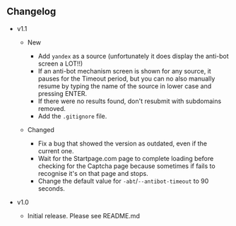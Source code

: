 ## Changelog

- v1.1

  - New

    - Add `yandex` as a source (unfortunately it does display the anti-bot screen a LOT!!)
    - If an anti-bot mechanism screen is shown for any source, it pauses for the Timeout period, but you can no also manually resume by typing the name of the source in lower case and pressing ENTER.
    - If there were no results found, don't resubmit with subdomains removed.
    - Add the `.gitignore` file.

  - Changed

    - Fix a bug that showed the version as outdated, even if the current one.
    - Wait for the Startpage.com page to complete loading before checking for the Captcha page because sometimes if fails to recognise it's on that page and stops.
    - Change the default value for `-abt`/`--antibot-timeout` to 90 seconds.

- v1.0

  - Initial release. Please see README.md
